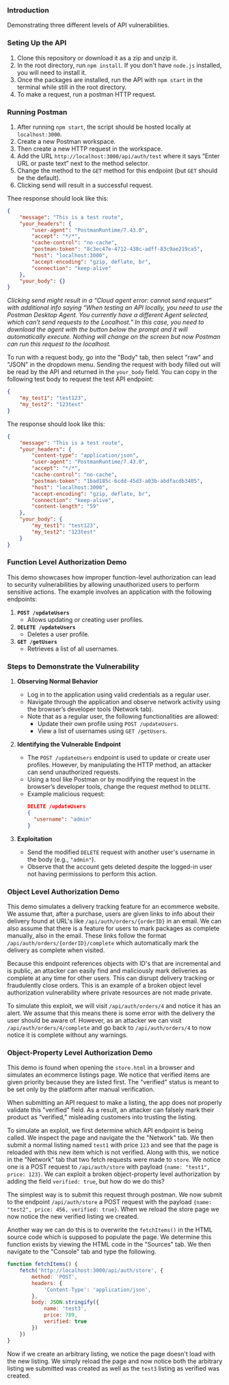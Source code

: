 ### Introduction
Demonstrating three different levels of API vulnerabilities.


### Seting Up the API

1. Clone this repository or download it as a zip and unzip it.
2. In the root directory, run `npm install`. If you don't have `node.js` installed, you will need to install it.
2. Once the packages are installed, run the API with `npm start` in the terminal while still in the root directory.
3. To make a request, run a postman HTTP request.

### Running Postman
1. After running `npm start`, the script should be hosted locally at `localhost:3000`.
2. Create a new Postman workspace.
3. Then create a new HTTP request in the workspace.
4. Add the URL `http://localhost:3000/api/auth/test` where it says “Enter URL or paste text” next to the method selector.
5. Change the method to the `GET` method for this endpoint (but `GET` should be the default).
6. Clicking send will result in a successful request.

Thee response should look like this:

```JSON
{
    "message": "This is a test route",
    "your_headers": {
        "user-agent": "PostmanRuntime/7.43.0",
        "accept": "*/*",
        "cache-control": "no-cache",
        "postman-token": "8c3ec47e-4712-438c-adff-83c9ae219ca5",
        "host": "localhost:3000",
        "accept-encoding": "gzip, deflate, br",
        "connection": "keep-alive"
    },
    "your_body": {}
}
```

_Clicking send might result in a “Cloud agent error: cannot send request” with additional info saying “When testing an API locally, you need to use the Postman Desktop Agent. You currently have a different Agent selected, which can’t send requests to the Localhost.” In this case, you need to download the agent with the button below the prompt and it will automatically execute. Nothing will change on the screen but now Postman can run this request to the localhost._

To run with a request body, go into the "Body" tab, then select "raw" and "JSON" in the dropdown menu. Sending the request with body filled out will be read by the API and returned in the `your_body` field. You can copy in the following test body to request the test API endpoint:

```JSON
{
    "my_test1": "test123",
    "my_test2": "123test"
}
```

The response should look like this:

```JSON
{
    "message": "This is a test route",
    "your_headers": {
        "content-type": "application/json",
        "user-agent": "PostmanRuntime/7.43.0",
        "accept": "*/*",
        "cache-control": "no-cache",
        "postman-token": "1bad185c-6cdd-45d3-a03b-abdfacdb3405",
        "host": "localhost:3000",
        "accept-encoding": "gzip, deflate, br",
        "connection": "keep-alive",
        "content-length": "59"
    },
    "your_body": {
        "my_test1": "test123",
        "my_test2": "123test"
    }
}
```
### Function Level Authorization Demo

This demo showcases how improper function-level authorization can lead to security vulnerabilities by allowing unauthorized users to perform sensitive actions. The example involves an application with the following endpoints:  

1. **`POST /updateUsers`**  
   - Allows updating or creating user profiles.  
2. **`DELETE /updateUsers`**  
   - Deletes a user profile.  
3. **`GET /getUsers`**  
   - Retrieves a list of all usernames.  

### Steps to Demonstrate the Vulnerability  

1. **Observing Normal Behavior**  
   - Log in to the application using valid credentials as a regular user.  
   - Navigate through the application and observe network activity using the browser’s developer tools (Network tab).  
   - Note that as a regular user, the following functionalities are allowed:  
     - Update their own profile using `POST /updateUsers`.  
     - View a list of usernames using `GET /getUsers`.  

2. **Identifying the Vulnerable Endpoint**  
   - The `POST /updateUsers` endpoint is used to update or create user profiles. However, by manipulating the HTTP method, an attacker can send unauthorized requests.  
   - Using a tool like Postman or by modifying the request in the browser’s developer tools, change the request method to `DELETE`.  
   - Example malicious request:  
     ```json
     DELETE /updateUsers  
     {  
       "username": "admin"  
     }  
     ```  

3. **Exploitation**  
   - Send the modified `DELETE` request with another user's username in the body (e.g., `"admin"`).  
   - Observe that the account gets deleted despite the logged-in user not having permissions to perform this action.  


### Object Level Authorization Demo

This demo simulates a delivery tracking feature for an ecommerce website. We assume that, after a purchase, users are given links to info about their delivery found at URL's like `/api/auth/orders/{orderID}` in an email. We can also assume that there is a feature for users to mark packages as complete manually, also in the email. These links follow the format `/api/auth/orders/{orderID}/complete` which automatically mark the delivery as complete when visited.

Because this endpoint references objects with ID's that are incremental and is public, an attacker can easily find and maliciously mark deliveries as complete at any time for other users. This can disrupt delivery tracking or fraudulently close orders. This is an example of a broken object level authorization vulnerability where private resources are not made private.

To simulate this exploit, we will visit `/api/auth/orders/4` and notice it has an alert. We assume that this means there is some error with the delivery the user should be aware of. However, as an attacker we can visit `/api/auth/orders/4/complete` and go back to `/api/auth/orders/4` to now notice it is complete without any warnings.


### Object-Property Level Authorization Demo

This demo is found when opening the `store.html` in a browser and simulates an ecommerce listings page. We notice that verified items are given priority because they are listed first. The "verified" status is meant to be set only by the platform after manual verification.

When submitting an API request to make a listing, the app does not properly validate this "verified" field. As a result, an attacker can falsely mark their  product as “verified,” misleading customers into trusting the listing.

To simulate an exploit, we first determine which API endpoint is being called. We inspect the page and navigate the the "Network" tab. We then submit a normal listing named `test1` with price `123` and see that the page is reloaded with this new item which is not verified. Along with this, we notice in the "Network" tab that two fetch requests were made to `store`. We notice one is a POST request to `/api/auth/store` with payload `{name: "test1", price: 123}`. We can exploit a broken object-property level authorization by adding the field `verified: true`, but how do we do this?

The simplest way is to submit this request through postman. We now submit to the endpoint `/api/auth/store` a POST request with the payload `{name: "test2", price: 456, verified: true}`. When we reload the store page we now notice the new verified listing we created.

Another way we can do this is to overwrite the `fetchItems()` in the HTML source code which is supposed to populate the page. We determine this function exists by viewing the HTML code in the "Sources" tab. We then navigate to the "Console" tab and type the following.

```js
function fetchItems() {
    fetch('http://localhost:3000/api/auth/store', {
        method: 'POST',
        headers: {
            'Content-Type': 'application/json',
        },
        body: JSON.stringify({
            name: 'test3',
            price: 789,
            verified: true
        })
    })
}
```
Now if we create an arbitrary listing, we notice the page doesn't load with the new listing. We simply reload the page and now notice both the arbitrary listing we submitted was created as well as the `test3` listing as verified was created.
